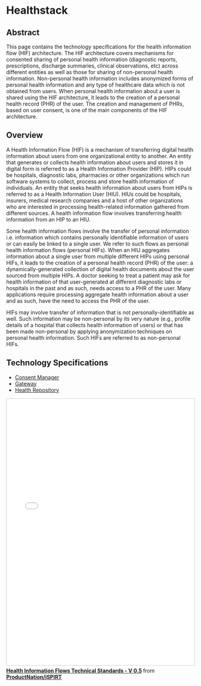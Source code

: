 # Healthstack

## Abstract

This page contains the technology specifications for the health information flow (HIF) architecture. The HIF architecture covers mechanisms for consented sharing of personal health information (diagnostic reports, prescriptions, discharge summaries, clinical observations, etc) across different entities as well as those for sharing of non-personal health information. Non-personal health information includes anonymized forms of personal health information and any type of healthcare data which is not obtained from users. When personal health information about a user is shared using the HIF architecture, it leads to the creation of a personal health record (PHR) of the user. The creation and management of PHRs, based on user consent, is one of the main components of the HIF architecture.

## Overview

A Health Information Flow (HIF) is a mechanism of transferring digital health information about users from one organizational entity to another. An entity that generates or collects health information about users and stores it in digital form is referred to as a Health Information Provider (HIP). HIPs could be hospitals, diagnostic labs, pharmacies or other organizations which run software systems to collect, process and store health information of individuals. An entity that seeks health information about users from HIPs is referred to as a Health Information User (HIU). HIUs could be hospitals, insurers, medical research companies and a host of other organizations who are interested in processing health-related information gathered from different sources. A health information flow involves transferring health information from an HIP to an HIU.

Some health information flows involve the transfer of personal information i.e. information which contains personally identifiable information of users or can easily be linked to a single user. We refer to such flows as personal health information flows (personal HIFs). When an HIU aggregates information about a single user from multiple different HIPs using personal HIFs, it leads to the creation of a personal health record (PHR) of the user: a dynamically-generated collection of digital health documents about the user sourced from multiple HIPs. A doctor seeking to treat a patient may ask for health information of that user-generated at different diagnostic labs or hospitals in the past and as such, needs access to a PHR of the user. Many applications require processing aggregate health information about a user and as such, have the need to access the PHR of the user.

HIFs may involve transfer of information that is not personally-identifiable as well. Such information may be non-personal by its very nature (e.g., profile details of a hospital that collects health information of users) or that has been made non-personal by applying anonymization techniques on personal health information. Such HIFs are referred to as non-personal HIFs.

## Technology Specifications

<ul>
    <li>
        <a href="./consent-manager.html">Consent Manager</a>
    </li>
    <li>
        <a href="./gateway.html">Gateway</a>
    </li>
    <li>
        <a href="./health-repository.html">Health Repository</a>
    </li>
</ul>

<iframe src="//www.slideshare.net/slideshow/embed_code/key/DUP99kAKROydPS" width="668" height="714" frameborder="0" marginwidth="0" marginheight="0" scrolling="no" style="border:1px solid #CCC; border-width:1px; margin-bottom:5px; max-width: 100%;" allowfullscreen> </iframe> <div style="margin-bottom:5px"> <strong> <a href="//www.slideshare.net/ProductNation/health-information-flows-technical-standards-v-05" title="Health Information Flows Technical Standards - V 0.5" target="_blank">Health Information Flows Technical Standards - V 0.5</a> </strong> from <strong><a href="//www.slideshare.net/ProductNation" target="_blank">ProductNation/iSPIRT</a></strong> </div>
